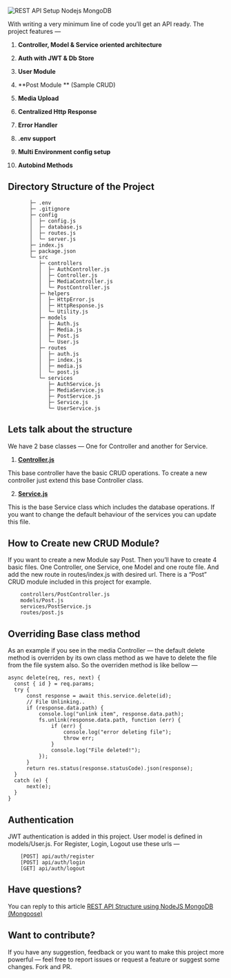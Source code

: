 ![REST API Setup Nodejs MongoDB](https://dev-to-uploads.s3.amazonaws.com/i/zxvx4pk4tdlqyk1x2a4c.png)

With writing a very minimum line of code you’ll get an API ready. The project features —

1. **Controller, Model & Service oriented architecture**

1. **Auth with JWT & Db Store**

1. **User Module**

1. **Post Module ** (Sample CRUD)

1. **Media Upload**

1. **Centralized Http Response**

1. **Error Handler**

1. **.env support**

1. **Multi Environment config setup**

1. **Autobind Methods**

## Directory Structure of the Project
```
       ├─ .env
       ├─ .gitignore
       ├─ config
       │  ├─ config.js
       │  ├─ database.js
       │  ├─ routes.js
       │  └─ server.js
       ├─ index.js
       ├─ package.json
       └─ src
          ├─ controllers
          │  ├─ AuthController.js
          │  ├─ Controller.js
          │  ├─ MediaController.js
          │  └─ PostController.js
          ├─ helpers
          │  ├─ HttpError.js
          │  ├─ HttpResponse.js
          │  └─ Utility.js
          ├─ models
          │  ├─ Auth.js
          │  ├─ Media.js
          │  ├─ Post.js
          │  └─ User.js
          ├─ routes
          │  ├─ auth.js
          │  ├─ index.js
          │  ├─ media.js
          │  └─ post.js
          └─ services
             ├─ AuthService.js
             ├─ MediaService.js
             ├─ PostService.js
             ├─ Service.js
             └─ UserService.js
```
## Lets talk about the structure

We have 2 base classes — One for Controller and another for Service.

1. **[Controller.js](src/controllers/Controller.js)** 

This base controller have the basic CRUD operations. To create a new controller just extend this base Controller class.

2. **[Service.js](src/services/Service.js)**
 
This is the base Service class which includes the database operations. If you want to change the default behaviour of the services you can update this file.


## How to Create new CRUD Module?

If you want to create a new Module say Post. Then you’ll have to create 4 basic files. One Controller, one Service, one Model and one route file. And add the new route in routes/index.js with desired url.
There is a “Post” CRUD module included in this project for example.
```   
    controllers/PostController.js
    models/Post.js
    services/PostService.js
    routes/post.js
```
## Overriding Base class method

As an example if you see in the media Controller — the default delete method is overriden by its own class method as we have to delete the file from the file system also. So the overriden method is like bellow —
```
async delete(req, res, next) {
  const { id } = req.params;
  try {
      const response = await this.service.delete(id);
      // File Unlinking..
      if (response.data.path) {
          console.log("unlink item", response.data.path);
          fs.unlink(response.data.path, function (err) {
              if (err) {
                  console.log("error deleting file");
                  throw err;
              }
              console.log("File deleted!");
          });
      }
      return res.status(response.statusCode).json(response);
  }
  catch (e) {
      next(e);
  }
}
```
## Authentication

JWT authentication is added in this project. User model is defined in models/User.js. 
For Register, Login, Logout use these urls —
```
    [POST] api/auth/register
    [POST] api/auth/login
    [GET] api/auth/logout
```

## Have questions?
You can reply to this article [REST API Structure using NodeJS MongoDB (Mongoose)](https://medium.com/@sunilksamanta/rest-api-architecture-using-nodejs-mongodb-mongoose-64f9021c906f)

## Want to contribute?

If you have any suggestion, feedback or you want to make this project more powerful — feel free to report issues or request a feature or suggest some changes. Fork and PR.

